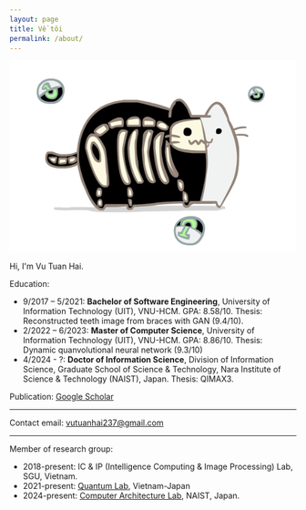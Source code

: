 ```yaml
---
layout: page
title: Về tôi
permalink: /about/
---
```


<p align="center">
  <img maxwidth="460" maxheight="300" src="https://raw.githubusercontent.com/vutuanhai237/vutuanhai237/main/cat.gif">
</p>

Hi, I'm Vu Tuan Hai. 

<!-- [a lecture](http://se.uit.edu.vn/vi/gioi-thieu-3/b%E1%BB%99-m%C3%B4n-k%E1%BB%B9-thu%E1%BA%ADt-ph%E1%BA%A7n-m%E1%BB%81m.html), [University of Information Technology - Vietnam National University HCM city (SE - UIT - VNUHCM)](https://www.uit.edu.vn/). -->

Education:


- 9/2017 – 5/2021: **Bachelor of Software Engineering**, University of Information Technology (UIT), VNU-HCM. GPA: 8.58/10. Thesis: Reconstructed teeth image from braces with GAN (9.4/10).
- 2/2022 – 6/2023: **Master of Computer Science**, University of Information Technology (UIT), VNU-HCM. GPA: 8.86/10. Thesis: Dynamic quanvolutional neural network (9.3/10)
- 4/2024 - ?: **Doctor of Information Science**, Division of Information Science, Graduate School of Science & Technology, Nara Institute of Science & Technology (NAIST), Japan. Thesis: QIMAX3.

Publication: [Google Scholar](https://scholar.google.com/citations?user=NNODPMYAAAAJ)


---

Contact email: vutuanhai237@gmail.com

---
Member of research group:

- 2018-present: IC & IP (Intelligence Computing & Image Processing) Lab, SGU, Vietnam.
- 2021-present: [Quantum Lab](https://lantrann.github.io/QuantumLab-HCMIP/members.html), Vietnam-Japan
- 2024-present: [Computer Architecture Lab](http://archlab.naist.jp/), NAIST, Japan.
